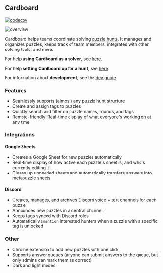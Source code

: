 ## Cardboard

[![codecov](https://codecov.io/gh/cardinalitypuzzles/cardboard/branch/master/graph/badge.svg)](https://codecov.io/gh/cardinalitypuzzles/cardboard)

![overview](https://user-images.githubusercontent.com/1312469/209477999-b9996cd5-e8c8-4020-8d74-007ebe5558cb.png)

Cardboard helps teams coordinate solving [puzzle hunts](https://en.wikipedia.org/wiki/Puzzle_hunt). It manages and organizes puzzles, keeps track of team members, integrates with other solving tools, and more.

For help **using Cardboard as a solver**, see [here](user-guide.md).

For help **setting Cardboard up for a hunt**, see [here](new-hunt-setup.md).

For information about **development**, see the [dev guide](dev-guide.md).

### Features

* Seamlessly supports (almost) any puzzle hunt structure
* Create and assign tags to puzzles
* Quickly search and filter on puzzle names, rounds, and tags
* Remote-friendly! Real-time display of what everyone's working on at any time

### Integrations

#### Google Sheets

* Creates a Google Sheet for new puzzles automatically
* Real-time display of how active each puzzle's sheet is, and who's currently editing it
* Cleans up unneeded sheets and automatically transfers answers into metapuzzle sheets

#### Discord
* Creates, manages, and archives Discord voice + text channels for each puzzle
* Announces new puzzles in a central channel
* Keeps tags synced with Discord roles
* Automatically `@mention` interested hunters when a puzzle with a specific tag is unlocked

### Other

* Chrome extension to add new puzzles with one click
* Supports answer queues (anyone can submit answers to the queue, but only admins can mark them as correct)
* Dark and light modes

